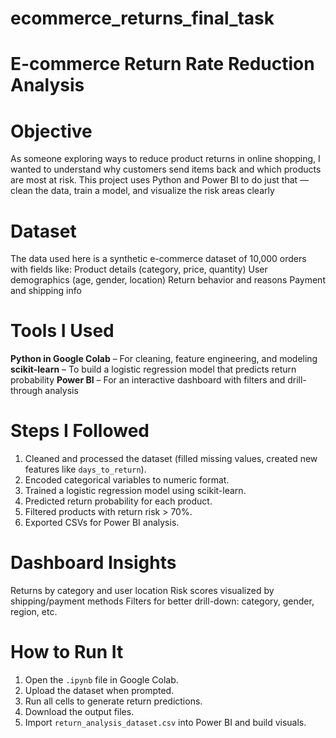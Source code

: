 # ecommerce_returns_final_task
# E-commerce Return Rate Reduction Analysis
# Objective
As someone exploring ways to reduce product returns in online shopping, I wanted to understand why customers send items back and which products are most at risk. This project uses Python and Power BI to do just that — clean the data, train a model, and visualize the risk areas clearly
# Dataset
The data used here is a synthetic e-commerce dataset of 10,000 orders with fields like:
 Product details (category, price, quantity)
 User demographics (age, gender, location)
 Return behavior and reasons
 Payment and shipping info
# Tools I Used
 **Python in Google Colab** – For cleaning, feature engineering, and modeling
 **scikit-learn** – To build a logistic regression model that predicts return probability
 **Power BI** – For an interactive dashboard with filters and drill-through analysis
# Steps I Followed
1. Cleaned and processed the dataset (filled missing values, created new features like `days_to_return`).
2. Encoded categorical variables to numeric format.
3. Trained a logistic regression model using scikit-learn.
4. Predicted return probability for each product.
5. Filtered products with return risk > 70%.
6. Exported CSVs for Power BI analysis.
# Dashboard Insights
 Returns by category and user location
 Risk scores visualized by shipping/payment methods
 Filters for better drill-down: category, gender, region, etc.
# How to Run It
1. Open the `.ipynb` file in Google Colab.
2. Upload the dataset when prompted.
3. Run all cells to generate return predictions.
4. Download the output files.
5. Import `return_analysis_dataset.csv` into Power BI and build visuals.
